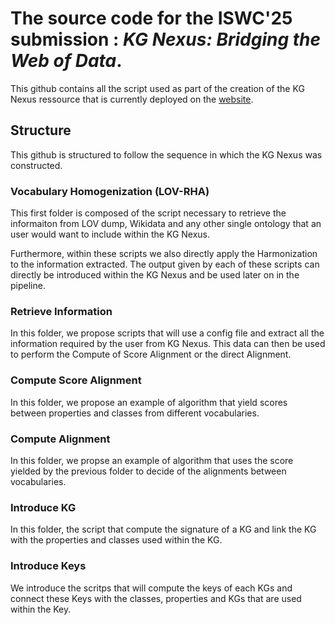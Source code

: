 # The source code for the ISWC'25 submission : _KG Nexus: Bridging the Web of Data_.

This github contains all the script used as part of the creation of the KG Nexus ressource that is currently deployed on the [website](https://kgnexus.lisn.upsaclay.fr/).


## Structure 

This github is structured to follow the sequence in which the KG Nexus was constructed. 

### Vocabulary Homogenization (LOV-RHA)

This first folder is composed of the script necessary to retrieve the informaiton from LOV dump, Wikidata and any other single ontology that an user would want to include within the KG Nexus. 

Furthermore, within these scripts we also directly apply the Harmonization to the information extracted. The output given by each of these scripts can directly be introduced within the KG Nexus and be used later on in the pipeline. 

### Retrieve Information 

In this folder, we propose scripts that will use a config file and extract all the information required by the user from KG Nexus. This data can then be used to perform the Compute of Score Alignment or the direct Alignment. 

### Compute Score Alignment 

In this folder, we propose an example of algorithm that yield scores between properties and classes from different vocabularies.

### Compute Alignment

In this folder, we propse an example of algorithm that uses the score yielded by the previous folder to decide of the alignments between vocabularies. 

### Introduce KG 

In this folder, the script that compute the signature of a KG and link the KG with the properties and classes used within the KG. 

### Introduce Keys

We introduce the scritps that will compute the keys of each KGs and connect these Keys with the classes, properties and KGs that are used within the Key.
